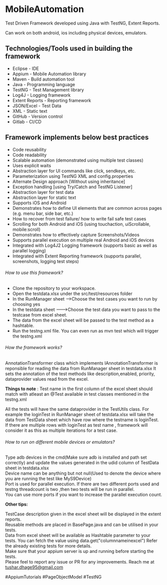 # MobileAutomation
Test Driven Framework developed using Java with TestNG, Extent Reports.

Can work on both android, ios including physical devices, emulators.

## Technologies/Tools used in building the framework</br>
- Eclipse - IDE</br>
- Appium - Mobile Automation library</br>
- Maven - Build automation tool</br>
- Java - Programming language</br>
- TestNG - Test Management library</br>
- Log4J - Logging framework</br>
- Extent Reports - Reporting framework</br>
- JSON/Excel - Test Data</br>
- XML - Static text</br>
- GitHub - Version control</br>
- Gitlab - CI/CD</br>

## Framework implements below best practices</br>
- Code reusability</br>
- Code readability</br>
- Scalable automation (demonstrated using multiple test classes)</br>
- Uses explicit waits</br>
- Abstraction layer for UI commands like click, sendkeys, etc.</br>
- Parameterization using TestNG XML and config.properties</br>
- Alternate Design approach [Without using inheritance]</br>
- Exception handling [using Try/Catch and TestNG Listener]</br>
- Abstraction layer for test data</br>
- Abstraction layer for static text</br>
- Supports iOS and Android</br>
- Demonstrates how to define UI elements that are common across pages (e.g. menu bar, side bar, etc.)</br>
- How to recover from test failure/ how to write fail safe test cases</br>
- Scrolling for both Android and iOS (using touchaction, uiScrollable, mobile:scroll)</br>
- Demonstrates how to effectively capture Screenshots/Videos</br>
- Supports parallel execution on multiple real Android and iOS devices</br>
- Integrated with Log4J2 Logging framework (supports basic as well as parallel logging)</br>
- Integrated with Extent Reporting framework (supports parallel, screenshots, logging test steps)</br>

###### How to use this framework?

- Clone the repository to your workspace.
- Open the testdata.xlsx under the src/test/resources folder
- In the RunManager sheet -->Choose the test cases you want to run by choosing yes
- In the testdata sheet --->Choose the test data you want to pass to the testcase from excel sheet.
- The data from the excel sheet will be passed to the test method as a hashtable.
- Run the testng.xml file. You can even run as mvn test which will trigger the testng.xml

###### How the framework works?

AnnotationTransformer class which implements IAnnotationTransformer is reponsible for reading the data from RunManager sheet in testdata.xlsx It sets the annotation of the test methods like description,enabled, priority, dataprovider values read from the excel.

**Things to note** : Test name in the first column of the excel sheet should match with atleast an @Test available in test classes mentioned in the testng.xml

All the tests will have the same dataprovider in the TestUtils class. For example the loginTest in RunManager sheet of testdata.xlsx will take the data from TestData sheet which have row where the testname is loginTest. If there are multiple rows with loginTest as test name , framework will consider it as this as multiple iterations for a test case.

###### How to run on different mobile devices or emulators?

Type adb devices in the cmd(Make sure adb is installed and path set correctly) and update the values generated in the udid column of TestData sheet in testdata.xlsx</br>
Device name can be anything but not null(Used to denote the device where you are running the test like MyS9Device)</br>
Port is used for parallel execution. If there are two different ports used and testng threadcount is two ,then two tests will be run in parallel.</br>
You can use more ports if you want to increase the parallel execution count.</br>

**Other tips:**

TestCase description given in the excel sheet will be displayed in the extent reports.</br>
Reusable methods are placed in BasePage.java and can be utilised in your tests.</br>
Data from excel sheet will be available as Hashtable parameter to your tests. You can fetch the value using data.get("columnnameinexcel") Refer the already existing tests for more details.</br>
Make sure that your appium server is up and running before starting the tests.</br>
Please feel to report any issue or PR for any improvements. Reach me at tushar.dhage95@gmail.com</br>

#AppiumTutorials #PageObjectModel #TestNG
